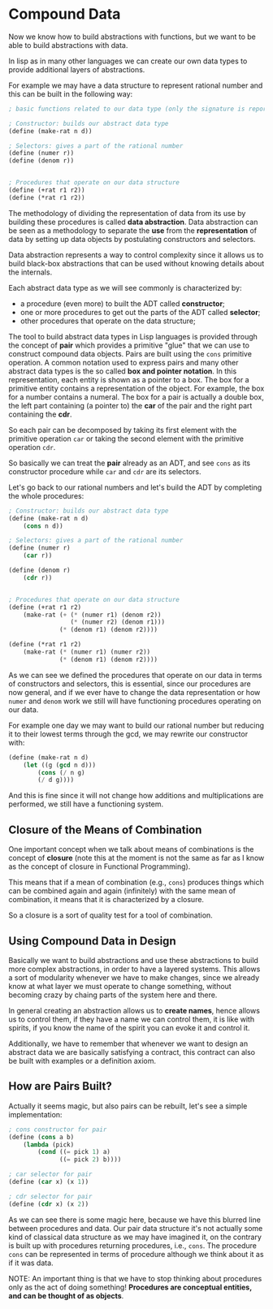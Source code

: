 # Compound Data

Now we know how to build abstractions with functions, but we want to
be able to build abstractions with data.

In lisp as in many other languages we can create our own data types
to provide additional layers of abstractions.

For example we may have a data structure to represent rational number
and this can be built in the following way:
```scheme
; basic functions related to our data type (only the signature is reported)

; Constructor: builds our abstract data type
(define (make-rat n d))

; Selectors: gives a part of the rational number
(define (numer r))
(define (denom r))


; Procedures that operate on our data structure
(define (+rat r1 r2))
(define (*rat r1 r2))
```
The methodology of dividing the representation of data from its use by building
these procedures is called **data abstraction**.
Data abstraction can be seen as a methodology to separate the **use** from the
**representation** of data by setting up data objects by postulating
constructors and selectors.

Data abstraction represents a way to control complexity since it allows us to
build black-box abstractions that can be used without knowing details about
the internals.

Each abstract data type as we will see commonly is characterized by:
- a procedure (even more) to built the ADT called **constructor**;
- one or more procedures to get out the parts of the ADT called **selector**;
- other procedures that operate on the data structure;

The tool to build abstract data types in Lisp languages is provided through
the concept of **pair** which provides a primitive "glue" that we can use to
construct compound data objects. Pairs are built using the `cons` primitive
operation.
A common notation used to express pairs and many other abstract data types is
the so called **box and pointer notation**.
In this representation, each entity is shown as a pointer to a box. The
box for a primitive entity contains a representation of the object. For
example, the box for a number contains a numeral. The box for a pair is
actually a double box, the left part containing (a pointer to) the **car**
of the pair and the right part containing the **cdr**.

So each pair can be decomposed by taking its first element with the primitive
operation `car` or taking the second element with the primitive operation `cdr`.

So basically we can treat the **pair** already as an ADT, and see `cons` as its
constructor procedure while `car` and `cdr` are its selectors.

Let's go back to our rational numbers and let's build the ADT by completing
the whole procedures:
```scheme
; Constructor: builds our abstract data type
(define (make-rat n d)
    (cons n d))

; Selectors: gives a part of the rational number
(define (numer r)
    (car r))

(define (denom r)
    (cdr r))


; Procedures that operate on our data structure
(define (+rat r1 r2)
    (make-rat (+ (* (numer r1) (denom r2))
                 (* (numer r2) (denom r1)))
              (* (denom r1) (denom r2))))

(define (*rat r1 r2)
    (make-rat (* (numer r1) (numer r2))
              (* (denom r1) (denom r2))))
```

As we can see we defined the procedures that operate on our data
in terms of constructors and selectors, this is essential, since
our procedures are now general, and if we ever have to change
the data representation or how `numer` and `denom` work we still
will have functioning procedures operating on our data.

For example one day we may want to build our rational number but reducing
it to their lowest terms through the gcd, we may rewrite our constructor
with:
```scheme
(define (make-rat n d)
    (let ((g (gcd n d)))
        (cons (/ n g)
        (/ d g))))
```
And this is fine since it will not change how additions and multiplications
are performed, we still have a functioning system.

## Closure of the Means of Combination

One important concept when we talk about means of combinations is the
concept of **closure** (note this at the moment is not the same as far as I
know as the concept of closure in Functional Programming).

This means that if a mean of combination (e.g., `cons`) produces things
which can be combined again and again (infinitely) with the same
mean of combination, it means that it is characterized by a closure.

So a closure is a sort of quality test for a tool of combination.


## Using Compound Data in Design

Basically we want to build abstractions and use these abstractions to
build more complex abstractions, in order to have a layered systems.
This allows a sort of modularity whenever we have to make changes,
since we already know at what layer we must operate to change something,
without becoming crazy by chaing parts of the system here and there.

In general creating an abstraction allows us to **create names**, hence
allows us to control them, if they have a name we can control them, it
is like with spirits, if you know the name of the spirit you can evoke
it and control it.

Additionally, we have to remember that whenever we want to design an
abstract data we are basically satisfying a contract, this contract
can also be built with examples or a definition axiom.


## How are Pairs Built?

Actually it seems magic, but also pairs can be rebuilt, let's see
a simple implementation:
```scheme
; cons constructor for pair
(define (cons a b)
    (lambda (pick)
        (cond ((= pick 1) a)
              ((= pick 2) b))))

; car selector for pair
(define (car x) (x 1))

; cdr selector for pair
(define (cdr x) (x 2))
```
As we can see there is some magic here, because we have this blurred line
between procedures and data.
Our pair data structure it's not actually some kind of classical data structure
as we may have imagined it, on the contrary is built up with procedures returning
procedures, i.e., `cons`.
The procedure `cons` can be represented in terms of procedure although we think
about it as if it was data.

NOTE:
An important thing is that we have to stop thinking about procedures
only as the act of doing something! **Procedures are conceptual entities,
and can be thought of as objects**.
